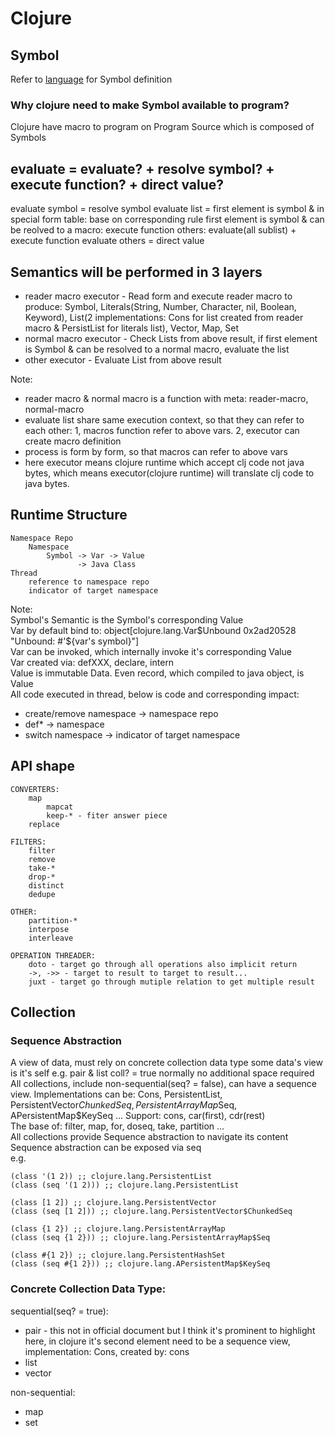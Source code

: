 # Clojure

## Symbol
Refer to [language](language.md) for Symbol definition
        
### Why clojure need to make Symbol available to program?
Clojure have macro to program on Program Source which is composed of Symbols

## evaluate = evaluate? + resolve symbol? + execute function? + direct value?

evaluate symbol = resolve symbol
evaluate list =
  first element is symbol & in special form table: base on corresponding rule
  first element is symbol & can be reolved to a macro: execute function
  others: evaluate(all sublist) + execute function
evaluate others = direct value

## Semantics will be performed in 3 layers
* reader macro executor - Read form and execute reader macro to produce: Symbol, Literals(String, Number, Character, nil, Boolean, Keyword), List(2 implementations: Cons for list created from reader macro & PersistList for literals list), Vector, Map, Set
* normal macro executor - Check Lists from above result, if first element is Symbol & can be resolved to a normal macro, evaluate the list
* other executor - Evaluate List from above result

Note:
* reader macro & normal macro is a function with meta: reader-macro, normal-macro
* evaluate list share same execution context, so that they can refer to each other: 1, macros function refer to above vars. 2, executor can create macro definition
* process is form by form, so that macros can refer to above vars
* here executor means clojure runtime which accept clj code not java bytes, which means executor(clojure runtime) will translate clj code to java bytes.



## Runtime Structure
    Namespace Repo
        Namespace
            Symbol -> Var -> Value
                   -> Java Class
    Thread
        reference to namespace repo
        indicator of target namespace

Note:  
Symbol's Semantic is the Symbol's corresponding Value  
Var by default bind to: object[clojure.lang.Var$Unbound 0x2ad20528 "Unbound: #'${var's symbol}"]  
Var can be invoked, which internally invoke it's corresponding Value  
Var created via: defXXX, declare, intern  
Value is immutable Data. Even record, which compiled to java object, is Value  
All code executed in thread, below is code and corresponding impact:

* create/remove namespace -> namespace repo
* def* -> namespace
* switch namespace -> indicator of target namespace

## API shape
    CONVERTERS:
        map
            mapcat
            keep-* - fiter answer piece
        replace

    FILTERS:
        filter
        remove
        take-*
        drop-*
        distinct
        dedupe

    OTHER:
        partition-*
        interpose
        interleave
        
    OPERATION THREADER:
        doto - target go through all operations also implicit return
        ->, ->> - target to result to target to result...
        juxt - target go through mutiple relation to get multiple result
        
        
## Collection

### Sequence Abstraction
A view of data, must rely on concrete collection data type
some data's view is it's self e.g. pair & list
coll? = true
normally no additional space required
All collections, include non-sequential(seq? = false), can have a sequence view.
Implementations can be: Cons, PersistentList, PersistentVector$ChunkedSeq, PersistentArrayMap$Seq, APersistentMap$KeySeq ...
Support: cons, car(first), cdr(rest)  
The base of: filter, map, for, doseq, take, partition …  
All collections provide Sequence abstraction to navigate its content  
Sequence abstraction can be exposed via seq  
e.g.  

    (class '(1 2)) ;; clojure.lang.PersistentList
    (class (seq '(1 2))) ;; clojure.lang.PersistentList
    
    (class [1 2]) ;; clojure.lang.PersistentVector
    (class (seq [1 2])) ;; clojure.lang.PersistentVector$ChunkedSeq
    
    (class {1 2}) ;; clojure.lang.PersistentArrayMap
    (class (seq {1 2})) ;; clojure.lang.PersistentArrayMap$Seq

    (class #{1 2}) ;; clojure.lang.PersistentHashSet
    (class (seq #{1 2})) ;; clojure.lang.APersistentMap$KeySeq


### Concrete Collection Data Type:
sequential(seq? = true):
* pair - this not in official document but I think it's prominent to highlight here, in clojure it's second element need to be a sequence view, implementation: Cons, created by: cons
* list
* vector

non-sequential:
* map
* set

